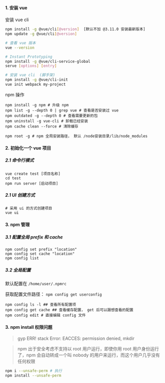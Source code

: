 #### 1. 安装 vue

安装 vue cli

```bash
npm install -g @vue/cli[@version]  [默认不加 @3.11.0 安装最新版本]
npm update -g @vue/cli[@version]

# 查看 vue 版本
vue --version

# Instant Prototyping
npm install -g @vue/cli-service-global
serve [options] [entry]

# 安装 vue cli  (脚手架)
npm install -g @vue/cli-init
vue init webpack my-project
```

npm 操作

```
npm install -g npm # 升级 npm
npm list -g --depth 0 | grep vue # 查看是否安装过 vue
npm outdated -g --depth 0 # 查看需要更新的包
npm uninstall -g vue-cli # 卸载已经安装
npm cache clean --force # 清除缓存

npm root -g # npm 全局安装路径， 默认 /node安装目录/lib/node_modules
```

#### 2. 初始化一个 vue 项目

##### 2.1 命令行模式

```
vue create test [项目名称]
cd test
npm run server [启动项目]
```

##### 2.1 UI 创建方式

```
# 采用 ui 的方式创建项目
vue ui
```

#### 3. npm 管理

##### 3.1 配置全局 prefix 和 cache

```
npm config set prefix "location"
npm config set cache "location"
npm config list
```

##### 3.2 全局配置

默认配置在 `/home/user/.npmrc`

获取配置文件路径： `npm config get userconfig`

```
npm config ls -l ## 查看所有配置项
npm config get cache ## 查看缓存配置， get 后可以跟想查看的配置
npm config edit # 直接编辑 config 文件
```

#### 3. npm install 权限问题

> gyp ERR! stack Error: EACCES: permission denied, mkdir

> npm 出于安全考虑不支持以 root 用户运行，即使你用 root 用户身份运行了，npm 会自动转成一个叫 nobody 的用户来运行，而这个用户几乎没有任何权限

```bash
npm i --unsafe-perm # 执行
npm install --unsafe-perm
```